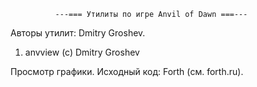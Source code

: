 ﻿              ---=== Утилиты по игре Anvil of Dawn ===---

Авторы утилит: Dmitry Groshev.

1. anvview (c) Dmitry Groshev

Просмотр графики. Исходный код: Forth (см. forth.ru).